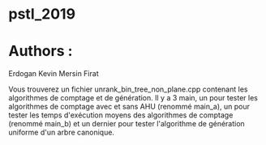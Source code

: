 # pstl_2019

# Authors :
Erdogan Kevin
Mersin Firat

Vous trouverez un fichier unrank_bin_tree_non_plane.cpp contenant les algorithmes de comptage et de génération.
Il y a 3 main, un pour tester les algorithmes de comptage avec et sans AHU (renommé main_a), un pour tester les temps 
d'exécution moyens des algorithmes de comptage (renommé main_b) et un dernier pour tester l'algorithme de génération uniforme d'un arbre canonique.
